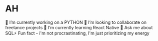# AH
🔭 I’m currently working on a PYTHON 👯 I’m looking to collaborate on freelance projects 🌱 I’m currently learning React Native 💬 Ask me about  SQL⚡ Fun fact - i'm not procrastinating, I'm just prioritizing my energy
